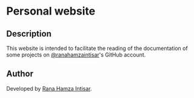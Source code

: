 # Personal website

## Description

This website is intended to facilitate the reading of the documentation of some
projects on [@ranahamzaintisar](https://ranahamzaintisar1995.github.io)'s GitHub account.

## Author

Developed by [Rana Hamza Intisar](https://github.com/ralflorent).


